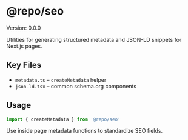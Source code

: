 # @repo/seo

Version: 0.0.0

Utilities for generating structured metadata and JSON-LD snippets for Next.js pages.

## Key Files
- `metadata.ts` – `createMetadata` helper
- `json-ld.tsx` – common schema.org components

## Usage
```ts
import { createMetadata } from '@repo/seo'
```
Use inside page metadata functions to standardize SEO fields.
